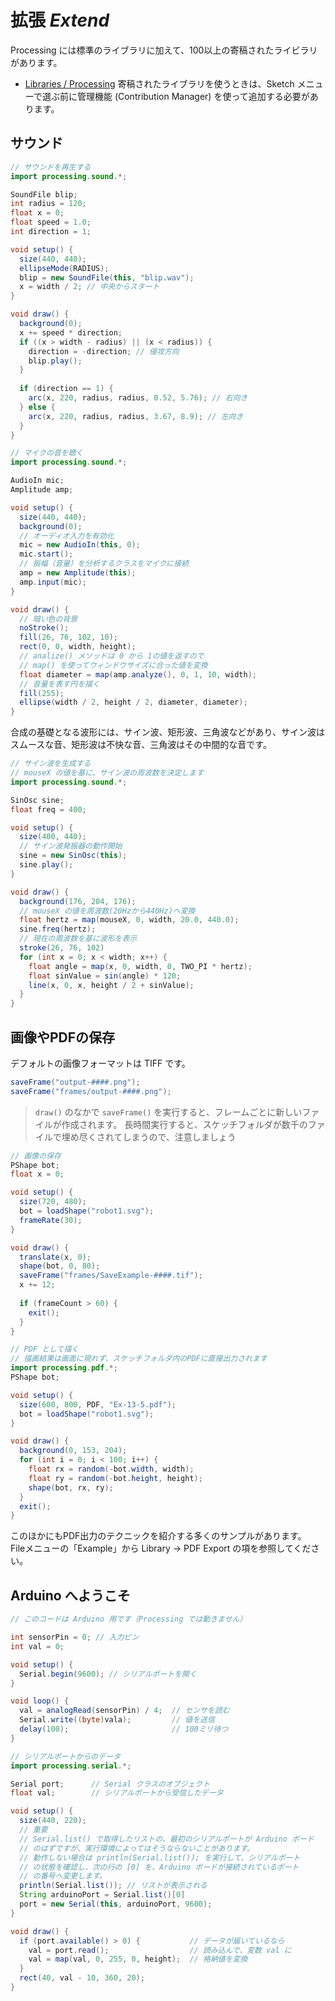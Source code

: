 # 拡張 _Extend_

Processing には標準のライブラリに加えて、100以上の寄稿されたライビラリがあります。
- [Libraries / Processing](https://processing.org/reference/libraries/)
寄稿されたライブラリを使うときは、Sketch メニューで選ぶ前に管理機能 (Contribution Manager) を使って追加する必要があります。

## サウンド

```java
// サウンドを再生する
import processing.sound.*;

SoundFile blip;
int radius = 120;
float x = 0;
float speed = 1.0;
int direction = 1;

void setup() {
  size(440, 440);
  ellipseMode(RADIUS);
  blip = new SoundFile(this, "blip.wav");
  x = width / 2; // 中央からスタート
}

void draw() {
  background(0);
  x += speed * direction;
  if ((x > width - radius) || (x < radius)) {
    direction = -direction; // 侵攻方向
    blip.play();
  }
  
  if (direction == 1) {
    arc(x, 220, radius, radius, 0.52, 5.76); // 右向き
  } else {
    arc(x, 220, radius, radius, 3.67, 8.9); // 左向き
  }
}
```

```java
// マイクの音を聴く
import processing.sound.*;

AudioIn mic;
Amplitude amp;

void setup() {
  size(440, 440);
  background(0);
  // オーディオ入力を有効化
  mic = new AudioIn(this, 0);
  mic.start();
  // 振幅（音量）を分析するクラスをマイクに接続
  amp = new Amplitude(this);
  amp.input(mic);
}

void draw() {
  // 暗い色の背景
  noStroke();
  fill(26, 76, 102, 10);
  rect(0, 0, width, height);
  // analize() メソッドは 0 から 1の値を返すので
  // map() を使ってウィンドウサイズに合った値を変換
  float diameter = map(amp.analyze(), 0, 1, 10, width);
  // 音量を表す円を描く
  fill(255);
  ellipse(width / 2, height / 2, diameter, diameter);
}
```
合成の基礎となる波形には、サイン波、矩形波、三角波などがあり、サイン波はスムースな音、矩形波は不快な音、三角波はその中間的な音です。

```java
// サイン波を生成する
// mouseX の値を基に、サイン波の周波数を決定します
import processing.sound.*;

SinOsc sine;
float freq = 400;

void setup() {
  size(400, 440);
  // サイン波発振器の動作開始
  sine = new SinOsc(this);
  sine.play();
}

void draw() {
  background(176, 204, 176);
  // mouseX の値を周波数(20Hzから440Hz)へ変換
  float hertz = map(mouseX, 0, width, 20.0, 440.0);
  sine.freq(hertz);
  // 現在の周波数を基に波形を表示
  stroke(26, 76, 102)
  for (int x = 0; x < width; x++) {
    float angle = map(x, 0, width, 0, TWO_PI * hertz);
    float sinValue = sin(angle) * 120;
    line(x, 0, x, height / 2 + sinValue);
  }
}
```

## 画像やPDFの保存
デフォルトの画像フォーマットは TIFF です。

```java
saveFrame("output-####.png");
saveFrame("frames/output-####.png");
```

> `draw()` のなかで `saveFrame()` を実行すると、フレームごとに新しいファイルが作成されます。
> 長時間実行すると、スケッチフォルダが数千のファイルで埋め尽くされてしまうので、注意しましょう

```java
// 画像の保存
PShape bot;
float x = 0;

void setup() {
  size(720, 480);
  bot = loadShape("robot1.svg");
  frameRate(30);
}

void draw() {
  translate(x, 0);
  shape(bot, 0, 80);
  saveFrame("frames/SaveExample-####.tif");
  x += 12;
  
  if (frameCount > 60) {
    exit();
  }
}
```

```java
// PDF として描く
// 描画結果は画面に現れず、スケッチフォルダ内のPDFに直接出力されます
import processing.pdf.*;
PShape bot;

void setup() {
  size(600, 800, PDF, "Ex-13-5.pdf");
  bot = loadShape("robot1.svg");
}

void draw() {
  background(0, 153, 204);
  for (int i = 0; i < 100; i++) {
    float rx = random(-bot.width, width);
    float ry = random(-bot.height, height);
    shape(bot, rx, ry);
  }
  exit();
}
```

このほかにもPDF出力のテクニックを紹介する多くのサンプルがあります。  
Fileメニューの「Example」から Library → PDF Export の項を参照してください。

## Arduino へようこそ

```java
// このコードは Arduino 用です（Processing では動きません）

int sensorPin = 0; // 入力ピン
int val = 0;

void setup() {
  Serial.begin(9600); // シリアルポートを開く
}

void loop() {
  val = analogRead(sensorPin) / 4;  // センサを読む
  Serial.write((byte)vala);         // 値を送信
  delay(100);                       // 100ミリ待つ
}
```

```java
// シリアルポートからのデータ
import processing.serial.*;

Serial port;      // Serial クラスのオブジェクト
float val;        // シリアルポートから受信したデータ

void setup() {
  size(440, 220);
  // 重要
  // Serial.list() で取得したリストの、最初のシリアルポートが Arduino ボード
  // のはずですが、実行環境によってはそうならないことがあります。
  // 動作しない場合は println(Serial.list()); を実行して、シリアルポート
  // の状態を確認し、次の行の [0] を、Arduino ボードが接続されているポート
  // の番号へ変更します。
  println(Serial.list()); // リストが表示される
  String arduinoPort = Serial.list()[0]
  port = new Serial(this, arduinoPort, 9600);
}

void draw() {
  if (port.available() > 0) {           // データが届いているなら
    val = port.read();                  // 読み込んで、変数 val に
    val = map(val, 0, 255, 0, height);  // 格納値を変換
  }
  rect(40, val - 10, 360, 20);
}
```
